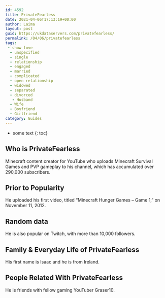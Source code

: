 ```yaml
---
id: 4592
title: PrivateFearless
date: 2021-04-06T17:13:19+00:00
author: Laima
layout: post
guid: https://ukdataservers.com/privatefearless/
permalink: /04/06/privatefearless
tags:
 - show love
  - unspecified
  - single
  - relationship
  - engaged
  - married
  - complicated
  - open relationship
  - widowed
  - separated
  - divorced
   - Husband
  - Wife
  - Boyfriend
  - Girlfriend
category: Guides
---
```


* some text
{: toc}


## Who is PrivateFearless
                  
                  
                  
Minecraft content creator for YouTube who uploads Minecraft Survival Games and PVP gameplay to his channel, which has accumulated over 290,000 subscribers. 
                  
              
            
              
            
                
                
                
## Prior to Popularity
                  
                  
                  
He uploaded his first video, titled &#8220;Minecraft Hunger Games &#8211; Game 1,&#8221; on November 11, 2012.  
                  
              
            
              
            
                
                
                
## Random data
                  
                  
                  
He is also popular on Twitch, with more than 10,000 followers. 
                  
              
            
              
            
                
                
                
## Family & Everyday Life of PrivateFearless
                  
                  
                  
His first name is Isaac and he is from Ireland. 
                  
              
            
              
            
                
                
                
## People Related With PrivateFearless
                  
                  
                  
He is friends with fellow gaming YouTuber Graser10. 
                  
              
            
              
            
                
              
            
              
              
            
            
              
            
          
          
          